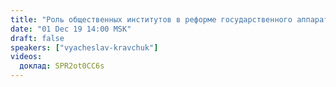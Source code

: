 ```yaml
---
title: "Роль общественных институтов в реформе государственного аппарата"
date: "01 Dec 19 14:00 MSK"
draft: false
speakers: ["vyacheslav-kravchuk"]
videos:
  доклад: SPR2ot0CC6s
---
```

